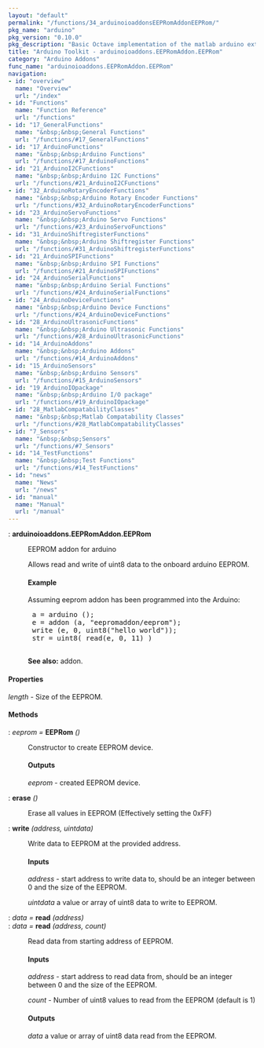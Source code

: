 ```yaml
---
layout: "default"
permalink: "/functions/34_arduinoioaddonsEEPRomAddonEEPRom/"
pkg_name: "arduino"
pkg_version: "0.10.0"
pkg_description: "Basic Octave implementation of the matlab arduino extension,  allowing communication to a programmed arduino board to control its  hardware."
title: "Arduino Toolkit - arduinoioaddons.EEPRomAddon.EEPRom"
category: "Arduino Addons"
func_name: "arduinoioaddons.EEPRomAddon.EEPRom"
navigation:
- id: "overview"
  name: "Overview"
  url: "/index"
- id: "Functions"
  name: "Function Reference"
  url: "/functions"
- id: "17_GeneralFunctions"
  name: "&nbsp;&nbsp;General Functions"
  url: "/functions/#17_GeneralFunctions"
- id: "17_ArduinoFunctions"
  name: "&nbsp;&nbsp;Arduino Functions"
  url: "/functions/#17_ArduinoFunctions"
- id: "21_ArduinoI2CFunctions"
  name: "&nbsp;&nbsp;Arduino I2C Functions"
  url: "/functions/#21_ArduinoI2CFunctions"
- id: "32_ArduinoRotaryEncoderFunctions"
  name: "&nbsp;&nbsp;Arduino Rotary Encoder Functions"
  url: "/functions/#32_ArduinoRotaryEncoderFunctions"
- id: "23_ArduinoServoFunctions"
  name: "&nbsp;&nbsp;Arduino Servo Functions"
  url: "/functions/#23_ArduinoServoFunctions"
- id: "31_ArduinoShiftregisterFunctions"
  name: "&nbsp;&nbsp;Arduino Shiftregister Functions"
  url: "/functions/#31_ArduinoShiftregisterFunctions"
- id: "21_ArduinoSPIFunctions"
  name: "&nbsp;&nbsp;Arduino SPI Functions"
  url: "/functions/#21_ArduinoSPIFunctions"
- id: "24_ArduinoSerialFunctions"
  name: "&nbsp;&nbsp;Arduino Serial Functions"
  url: "/functions/#24_ArduinoSerialFunctions"
- id: "24_ArduinoDeviceFunctions"
  name: "&nbsp;&nbsp;Arduino Device Functions"
  url: "/functions/#24_ArduinoDeviceFunctions"
- id: "28_ArduinoUltrasonicFunctions"
  name: "&nbsp;&nbsp;Arduino Ultrasonic Functions"
  url: "/functions/#28_ArduinoUltrasonicFunctions"
- id: "14_ArduinoAddons"
  name: "&nbsp;&nbsp;Arduino Addons"
  url: "/functions/#14_ArduinoAddons"
- id: "15_ArduinoSensors"
  name: "&nbsp;&nbsp;Arduino Sensors"
  url: "/functions/#15_ArduinoSensors"
- id: "19_ArduinoIOpackage"
  name: "&nbsp;&nbsp;Arduino I/O package"
  url: "/functions/#19_ArduinoIOpackage"
- id: "28_MatlabCompatabilityClasses"
  name: "&nbsp;&nbsp;Matlab Compatability Classes"
  url: "/functions/#28_MatlabCompatabilityClasses"
- id: "7_Sensors"
  name: "&nbsp;&nbsp;Sensors"
  url: "/functions/#7_Sensors"
- id: "14_TestFunctions"
  name: "&nbsp;&nbsp;Test Functions"
  url: "/functions/#14_TestFunctions"
- id: "news"
  name: "News"
  url: "/news"
- id: "manual"
  name: "Manual"
  url: "/manual"
---
```

<dl class="def">
<dt id="index-arduinoioaddons_002eEEPRomAddon_002eEEPRom"><span class="category">: </span><span><em></em> <strong>arduinoioaddons.EEPRomAddon.EEPRom</strong><a href='#index-arduinoioaddons_002eEEPRomAddon_002eEEPRom' class='copiable-anchor'></a></span></dt>
<dd><p>EEPROM addon for arduino
</p>
<p>Allows read and write of uint8 data to the onboard arduino EEPROM.
</p>
<span id="Example"></span><h4 class="subsubheading">Example</h4>
<p>Assuming eeprom addon has been programmed into the Arduino:
 </p><div class="example">
<pre class="example"> a = arduino ();
 e = addon (a, &quot;eepromaddon/eeprom&quot;);
 write (e, 0, uint8(&quot;hello world&quot;));
 str = uint8( read(e, 0, 11) )
 </pre></div>


<p><strong>See also:</strong> addon.
 </p></dd></dl>

<span id="Properties"></span><h4 class="subsubheading">Properties</h4>
<p><var>length</var> - Size of the EEPROM.
</p>
<span id="Methods"></span><h4 class="subheading">Methods</h4>
<dl class="def">
<dt id="index-EEPRom"><span class="category">: </span><span><em><var>eeprom</var> =</em> <strong>EEPRom</strong> <em>()</em><a href='#index-EEPRom' class='copiable-anchor'></a></span></dt>
<dd><p>Constructor to create EEPROM device.
 </p><span id="Outputs"></span><h4 class="subsubheading">Outputs</h4>
<p><var>eeprom</var> - created EEPROM device.
 </p></dd></dl>

<dl class="def">
<dt id="index-erase"><span class="category">: </span><span><em></em> <strong>erase</strong> <em>()</em><a href='#index-erase' class='copiable-anchor'></a></span></dt>
<dd><p>Erase all values in EEPROM (Effectively setting the 0xFF)
 </p></dd></dl>

<dl class="def">
<dt id="index-write"><span class="category">: </span><span><em></em> <strong>write</strong> <em>(<var>address</var>, <var>uintdata</var>)</em><a href='#index-write' class='copiable-anchor'></a></span></dt>
<dd><p>Write data to EEPROM at the provided address.
 </p><span id="Inputs"></span><h4 class="subsubheading">Inputs</h4>
<p><var>address</var> - start address to write data to, should be an
 integer between 0 and the size of the EEPROM.
</p>
<p><var>uintdata</var> a value or array of uint8 data to write to EEPROM.
 </p></dd></dl>

<dl class="def">
<dt id="index-read"><span class="category">: </span><span><em><var>data</var> =</em> <strong>read</strong> <em>(<var>address</var>)</em><a href='#index-read' class='copiable-anchor'></a></span></dt>
<dt id="index-read-1"><span class="category">: </span><span><em><var>data</var> =</em> <strong>read</strong> <em>(<var>address</var>, <var>count</var>)</em><a href='#index-read-1' class='copiable-anchor'></a></span></dt>
<dd><p>Read data from starting address of EEPROM.
 </p><span id="Inputs-1"></span><h4 class="subsubheading">Inputs</h4>
<p><var>address</var> - start address to read data from, should be an
 integer between 0 and the size of the EEPROM.
</p>
<p><var>count</var> - Number of uint8 values to read from the EEPROM (default is 1)
</p>
<span id="Outputs-1"></span><h4 class="subsubheading">Outputs</h4>
<p><var>data</var> a value or array of uint8 data read from the EEPROM.
 </p></dd></dl>